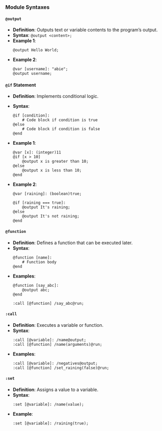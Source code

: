 ### Module Syntaxes

#### `@output`
- **Definition**: Outputs text or variable contents to the program’s output.
- **Syntax**: `@output <content>;`
- **Example 1**:
  ```
  @output Hello World;
  ```
- **Example 2**:
  ```
  @var [username]: "abie";
  @output username;
  ```

#### `@if` Statement
- **Definition**: Implements conditional logic.
- **Syntax**:
  ```
  @if [condition]:
      # Code block if condition is true
  @else
      # Code block if condition is false
  @end
  ```
- **Example 1**:
  ```
  @var [x]: (integer)11
  @if [x > 10]
      @output x is greater than 10;
  @else
      @output x is less than 10;
  @end
  ```

- **Example 2**:
  ```
  @var [raining]: (boolean)true;

  @if [raining === true]:
      @output It's raining;
  @else
      @output It's not raining;
  @end
  ```

#### `@function`
- **Definition**: Defines a function that can be executed later.
- **Syntax**:
  ```
  @function [name]:
      # Function body
  @end
  ```
- **Examples**:
  ```
  @function [say_abc]:
      @output abc;
  @end

  :call [@function] /say_abc@run;
  ```

#### `:call`
- **Definition**: Executes a variable or function.
- **Syntax**:
  ```
  :call [@variable]: /name@output;
  :call [@function] /name(arguments)@run;
  ```
- **Examples**:
  ```
  :call [@variable]: /negatives@output;
  :call [@function] /set_raining(false)@run;
  ```

#### `:set`
- **Definition**: Assigns a value to a variable.
- **Syntax**:
  ```
  :set [@variable]: /name(value);
  ```
- **Example**:
  ```
  :set [@variable]: /raining(true);
  ```

